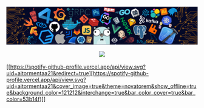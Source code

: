 ![Github Banner](https://github.com/Jaydeep-Yadav/Jaydeep-Yadav/blob/main/banner.png)

<p align="center">
  <a href="https://github.com/CodeWhiteWeb/CodeWhiteWeb"><img src="https://readme-typing-svg.herokuapp.com?color=%2336BCF7&center=true&vCenter=true&lines=Hi+%2C+welcome+to+my+Github+page;I+am+CodeWhiteWeb;I+am+a+High+school+student;Web+Dev;Game+Dev;Bot+Dev;Crypto+Lover+%3C3"></a>
</p>

[[https://spotify-github-profile.vercel.app/api/view.svg?uid=aitormentaa21&redirect=true][https://spotify-github-profile.vercel.app/api/view.svg?uid=aitormentaa21&cover_image=true&theme=novatorem&show_offline=true&background_color=121212&interchange=true&bar_color_cover=true&bar_color=53b14f)]]
